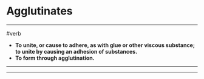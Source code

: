 # Agglutinates
---
#verb
- **To unite, or cause to adhere, as with glue or other viscous substance; to unite by causing an adhesion of substances.**
- **To form through agglutination.**
---
---

